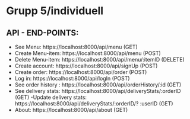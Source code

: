# Grupp 5/individuell

## API - END-POINTS:

- See Menu: https://localhost:8000/api/menu (GET)
- Create Menu-item: https://localhost:8000/api/menu (POST)
- Delete Menu-item: https://localhost:8000/api/menu/:itemID (DELETE)
- Create account: https://localhost:8000/api/signUp (POST)
- Create order: https://localhost:8000/api/order (POST)
- Log in: https://localhost:8000/api/logIn (POST)
- See order history : https://localhost:8000/api/orderHistory/:id (GET)
- See delivery stats: https://localhost:8000/api/deliveryStats/:orderID (GET)
  -Update delivery stats: https://localhost:8000/api/deliveryStats/:orderID/? :userID (GET)
- About: https://localhost:8000/api/about (GET)
